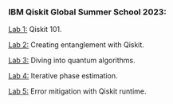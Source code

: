 ### IBM Qiskit Global Summer School 2023:

[Lab 1:](https://github.com/bavba/Quantum_computing/blob/main/IBM_QGSS23/labs/lab1_qiskit_101.ipynb) Qiskit 101.

[Lab 2:](https://github.com/bavba/Quantum_computing/blob/main/IBM_QGSS23/labs/lab2_creating_entanglement_with_qiskit.ipynb) Creating entanglement with Qiskit.

[Lab 3:](https://github.com/bavba/Quantum_computing/blob/main/IBM_QGSS23/labs/lab3_diving_into_quantum_algorithms.ipynb) Diving into quantum algorithms.

[Lab 4:](https://github.com/bavba/Quantum_computing/blob/main/IBM_QGSS23/labs/lab4_iterative_phase_estimation.ipynb) Iterative phase estimation.

[Lab 5:](https://github.com/bavba/Quantum_computing/blob/main/IBM_QGSS23/labs/lab5_error_mitigation_with_qiskit_runtime.ipynb) Error mitigation with Qiskit runtime.
